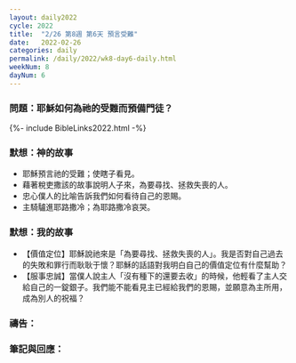```yaml
---
layout: daily2022
cycle: 2022
title:  "2/26 第8週 第6天 預言受難"
date:   2022-02-26
categories: daily
permalink: /daily/2022/wk8-day6-daily.html
weekNum: 8
dayNum: 6
---
```


### 問題：耶穌如何為祂的受難而預備門徒？

{%- include BibleLinks2022.html -%}

### 默想：神的故事 
+ 耶穌預言祂的受難；使瞎子看見。
+ 藉著稅吏撒該的故事說明人子來，為要尋找、拯救失喪的人。
+ 忠心僕人的比喻告訴我們如何看待自己的恩賜。
+ 主騎驢進耶路撒冷；為耶路撒冷哀哭。

### 默想：我的故事
+ 【價值定位】耶穌說祂來是「為要尋找、拯救失喪的人」。我是否對自己過去的失敗和罪行而耿耿于懷？耶穌的話語對我明白自己的價值定位有什麼幫助？
+ 【服事忠誠】當僕人說主人「沒有種下的還要去收」的時候，他輕看了主人交給自己的一錠銀子。我們能不能看見主已經給我們的恩賜，並願意為主所用，成為別人的祝福？

### 禱告：

### 筆記與回應：
